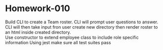 # Homework-010


Build CLI to create a Team roster.
CLI will prompt user questions to answer.
CLI will then take input fron user create new directory then render roster to an html inside created directory.  
Use constructor to extend employee class to include role specific information
Using jest make sure all test suites pass